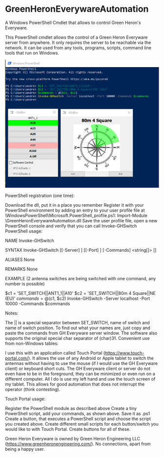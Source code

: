 # GreenHeronEverywareAutomation
A Windows PowerShell Cmdlet that allows to control Green Heron's Everyware.

This PowerShell cmdlet allows the control of a Green Heron Everyware server from anywhere. It only requires the server to be reachable via the network. It can be used from any tools, programs, scripts, command line tools that run on Windows.

![alt text](GHEverywarePowershell.png "PowerShell usage screenshot")

PowerShell registration (one time):

Download the dll, put it in a place you remember
Register it with your PowerShell environment by adding an entry to your user profile file at \WindowsPowerShell\Microsoft.PowerShell_profile.ps1: Import-Module \GreenHeronEverywareAutomation.dll
Save the user profile file, open a new PowerShell console and verify that you can call Invoke-GHSwitch
PowerShell usage:

NAME
Invoke-GHSwitch

SYNTAX
Invoke-GHSwitch [[-Server] ] [[-Port] ] [-Commands] <string[]> []

ALIASES
None

REMARKS
None

EXAMPLE (2 antenna switches are being switched with one command, any number is possible)

$c1 = 'SET_SWITCH||ANT1_1||A10'
$c2 = 'SET_SWITCH||80m 4 Square||NE (EU)'
$commands = @($c1, $c2)
Invoke-GHSwitch -Server localhost -Port 10000 -Commands $commands

Notes:

The || is a special separator between SET_SWITCH, name of switch and name of switch position. To find out what your names are, just copy and paste the commands from GH Everyware server window.
The software also supports the original special char separator of (char)31.
Convenient use from non-Windows tables:

I use this with an application called Touch Portal (https://www.touch-portal.com/). It allows the use of any Android or Apple tablet to switch the antennas without having to use the mouse (if I would use the GH Everyware client) or keyboard short cuts. The GH Everyware client or server do not even have to be in the foreground, they can be minimized or even run on a different computer. All I do is use my left hand and use the touch screen of my tablet. This allows for good automation that does not interrupt the operator (think contesting).

Touch Portal usage:

Register the PowerShell module as described above
Create a tiny PowerShell script, add your commands, as shown above. Save it as .ps1
Create a button, that executes a PowerShell script and choose the script you created above.
Create different small scripts for each button/switch you would like to with Touch Portal.
Create buttons for all of these.


Green Heron Everyware is owned by Green Heron Engineering LLC (https://www.greenheronengineering.com/). No connections, apart from being a happy user. 
